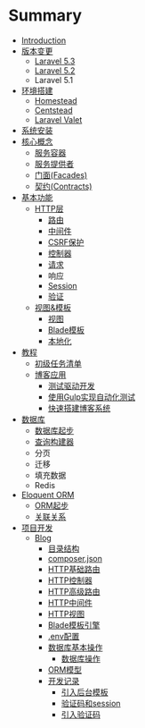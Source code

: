# Summary

* [Introduction](README.md)
* [版本变更](版本变更.md)
    * [Laravel 5.3](laravel-53.md)
    * [Laravel 5.2](laravel.md)
    * Laravel 5.1
* [环境搭建](chapter1.md)
    * [Homestead](homestead.md)
    * [Centstead](centstead.md)
    * [Laravel Valet](laravel-valet.md)
* [系统安装](安装.md)
* [核心概念](核心概念.md)
    * [服务容器](服务容器.md)
    * [服务提供者](服务提供者.md)
    * [门面\(Facades\)](门面facades.md)
    * [契约\(Contracts\)](契约contracts.md)
* [基本功能](基本功能.md)
    * [HTTP层](http层.md)
        * [路由](路由.md)
        * [中间件](中间件.md)
        * [CSRF保护](csrf保护.md)
        * [控制器](控制器.md)
        * [请求](请求.md)
        * 响应
        * [Session](session.md)
        * [验证](验证.md)
    * [视图&模板](视图模板.md)
        * [视图](视图.md)
        * [Blade模板](blade模板.md)
        * [本地化](本地化.md)
* [教程](教程.md)
    * [初级任务清单](初级任务清单.md)
    * [博客应用](博客.md)
        * [测试驱动开发](测试驱动开发.md)
        * [使用Gulp实现自动化测试](使用gulp实现自动化测试.md)
        * [快速搭建博客系统](快速搭建博客系统.md)
* [数据库](数据库.md)
    * [数据库起步](数据库起步.md)
    * [查询构建器](查询构建器.md)
    * 分页
    * 迁移
    * 填充数据
    * Redis
* [Eloquent ORM](eloquent-orm.md)
    * [ORM起步](起步.md)
    * [关联关系](关联关系.md)
* [项目开发](项目开发.md)
    * [Blog](blog.md)
        * [目录结构](目录结构.md)
        * [composer.json](composerjson.md)
        * [HTTP基础路由](http基础路由.md)
        * [HTTP控制器](http控制器.md)
        * [HTTP高级路由](http高级路由.md)
        * [HTTP中间件](http中间件.md)
        * [HTTP视图](http视图.md)
        * [Blade模板引擎](blade模板引擎.md)
        * [.env配置](env配置.md)
        * [数据库基本操作](数据库基本操作.md)
            * [数据库操作](数据库操作.md)
        * [ORM模型](orm模型.md)
        * [开发记录](开发记录.md)
            * [引入后台模板](引入后台模板.md)
            * [验证码和session](验证码和session.md)
            * [引入验证码](引入验证码.md)

